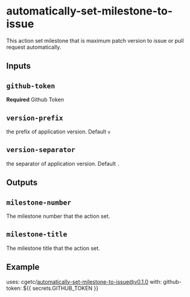 # automatically-set-milestone-to-issue

This action set milestone that is maximum patch version to issue or pull request automatically.

## Inputs

## `github-token`

**Required** Github Token

## `version-prefix`

the prefix of application version. Default `v`

## `version-separator`

the separator of application version. Default `.`


## Outputs

## `milestone-number`

The milestone number that the action set.

## `milestone-title`

The milestone title that the action set.

## Example

uses: cgetc/automatically-set-milestone-to-issue@v0.1.0
with:
  github-token: ${{ secrets.GITHUB_TOKEN }}

